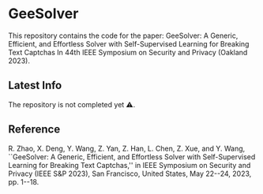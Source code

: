 # GeeSolver

This repository contains the code for the paper:
GeeSolver: A Generic, Efficient, and Effortless Solver with Self-Supervised Learning for Breaking Text Captchas
In 44th IEEE Symposium on Security and Privacy (Oakland 2023).

## Latest Info

The repository is not completed yet ⚠️.

## Reference

R. Zhao, X. Deng, Y. Wang, Z. Yan, Z. Han, L. Chen, Z. Xue, and Y. Wang, ``GeeSolver: A Generic, Efficient, and Effortless Solver with Self-Supervised Learning for Breaking Text Captchas,'' in IEEE Symposium on Security and Privacy (IEEE S&P 2023), San Francisco, United States, May 22--24, 2023, pp. 1--18.
